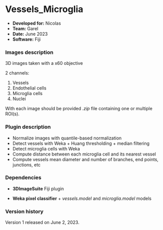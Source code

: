 # Vessels_Microglia

* **Developed for:** Nicolas
* **Team:** Garel
* **Date:** June 2023
* **Software:** Fiji

### Images description

3D images taken with a x60 objective

2 channels:
  1. Vessels
  2. Endothelial cells
  3. Microglia cells
  4. Nuclei

With each image should be provided *.zip* file containing one or multiple ROI(s).

### Plugin description

* Normalize images with quantile-based normalization
* Detect vessels with Weka + Huang thresholding + median filtering
* Detect microglia cells with Weka
* Compute distance between each microglia cell and its nearest vessel
* Compute vessels mean diameter and number of branches, end points, junctions, etc

### Dependencies

* **3DImageSuite** Fiji plugin

* **Weka pixel classifier** + *vessels.model* and *microglia.model* models 

### Version history

Version 1 released on June 2, 2023.
